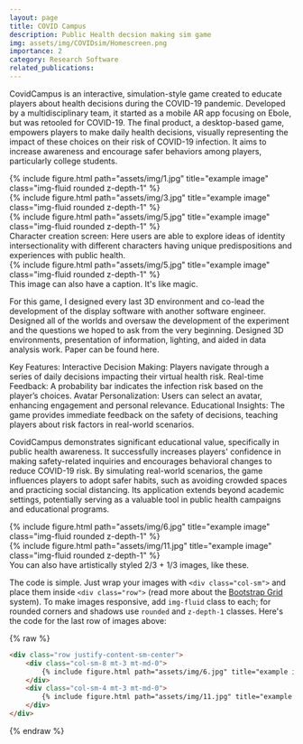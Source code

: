 ```yaml
---
layout: page
title: COVID Campus 
description: Public Health decsion making sim game 
img: assets/img/COVIDsim/Homescreen.png
importance: 2
category: Research Software
related_publications: 
---
```


CovidCampus is an interactive, simulation-style game created to educate players about health decisions during the COVID-19 pandemic. Developed by a multidisciplinary team, it started as a mobile AR app focusing on Ebole, but was retooled for COVID-19. The final product, a desktop-based game, empowers players to make daily health decisions, visually representing the impact of these choices on their risk of COVID-19 infection. It aims to increase awareness and encourage safer behaviors among players, particularly college students. 


<div class="row">
    <div class="col-sm mt-3 mt-md-0">
        {% include figure.html path="assets/img/1.jpg" title="example image" class="img-fluid rounded z-depth-1" %}
    </div>
    <div class="col-sm mt-3 mt-md-0">
        {% include figure.html path="assets/img/3.jpg" title="example image" class="img-fluid rounded z-depth-1" %}
    </div>
    <div class="col-sm mt-3 mt-md-0">
        {% include figure.html path="assets/img/5.jpg" title="example image" class="img-fluid rounded z-depth-1" %}
    </div>
</div>
<div class="caption">
    Character creation screen: Here users are able to explore ideas of identity intersectionality with different characters having unique predispositions and experiences with public health. 
</div>
<div class="row">
    <div class="col-sm mt-3 mt-md-0">
        {% include figure.html path="assets/img/5.jpg" title="example image" class="img-fluid rounded z-depth-1" %}
    </div>
</div>
<div class="caption">
    This image can also have a caption. It's like magic.
</div>

For this game, I designed every last 3D environment and co-lead the development of the display software with another software engineer. Designed all of the worlds and oversaw the development of the experiment and the questions we hoped to ask from the very beginning. 
Designed 3D environments, presentation of information, lighting, and aided in data analysis work. Paper can be found here.

Key Features: 
Interactive Decision Making: Players navigate through a series of daily decisions impacting their virtual health risk. 
Real-time Feedback: A probability bar indicates the infection risk based on the player’s choices. 
Avatar Personalization: Users can select an avatar, enhancing engagement and personal relevance. 
Educational Insights: The game provides immediate feedback on the safety of decisions, teaching players about risk factors in real-world scenarios. 

CovidCampus demonstrates significant educational value, specifically in public health awareness. It successfully increases players' confidence in making safety-related inquiries and encourages behavioral changes to reduce COVID-19 risk. By simulating real-world scenarios, the game influences players to adopt safer habits, such as avoiding crowded spaces and practicing social distancing. Its application extends beyond academic settings, potentially serving as a valuable tool in public health campaigns and educational programs.

<div class="row justify-content-sm-center">
    <div class="col-sm-8 mt-3 mt-md-0">
        {% include figure.html path="assets/img/6.jpg" title="example image" class="img-fluid rounded z-depth-1" %}
    </div>
    <div class="col-sm-4 mt-3 mt-md-0">
        {% include figure.html path="assets/img/11.jpg" title="example image" class="img-fluid rounded z-depth-1" %}
    </div>
</div>
<div class="caption">
    You can also have artistically styled 2/3 + 1/3 images, like these.
</div>


The code is simple.
Just wrap your images with `<div class="col-sm">` and place them inside `<div class="row">` (read more about the <a href="https://getbootstrap.com/docs/4.4/layout/grid/">Bootstrap Grid</a> system).
To make images responsive, add `img-fluid` class to each; for rounded corners and shadows use `rounded` and `z-depth-1` classes.
Here's the code for the last row of images above:

{% raw %}
```html
<div class="row justify-content-sm-center">
    <div class="col-sm-8 mt-3 mt-md-0">
        {% include figure.html path="assets/img/6.jpg" title="example image" class="img-fluid rounded z-depth-1" %}
    </div>
    <div class="col-sm-4 mt-3 mt-md-0">
        {% include figure.html path="assets/img/11.jpg" title="example image" class="img-fluid rounded z-depth-1" %}
    </div>
</div>
```
{% endraw %}
